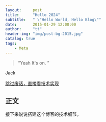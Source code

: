 ```yaml
---
layout:     post
title:      "Hello 2024"
subtitle:   " \"Hello World, Hello Blog\""
date:       2015-01-29 12:00:00
author:     "tt"
header-img: "img/post-bg-2015.jpg"
catalog: true
tags:
    - Meta
---
```


> “Yeah It's on. ”


Jack 

[跳过废话，直接看技术实现 ](#build) 



<p id = "build"></p>

## 正文

接下来说说搭建这个博客的技术细节。  

